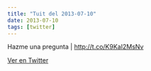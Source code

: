 ```yaml
---
title: "Tuit del 2013-07-10"
date: 2013-07-10
tags: [twitter]
---
```


Hazme una pregunta | http://t.co/K9KaI2MsNv



[Ver en Twitter](https://twitter.com/i/web/status/354944871527759872)
